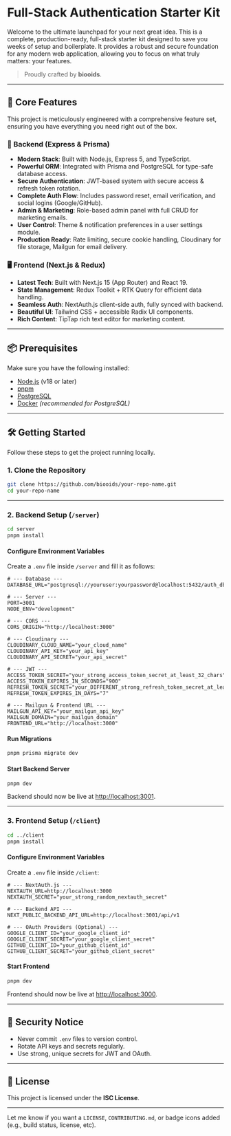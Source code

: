 # Full-Stack Authentication Starter Kit

Welcome to the ultimate launchpad for your next great idea. This is a complete, production-ready, full-stack starter kit designed to save you weeks of setup and boilerplate. It provides a robust and secure foundation for any modern web application, allowing you to focus on what truly matters: your features.

> Proudly crafted by **biooids**.

---

## 🚀 Core Features

This project is meticulously engineered with a comprehensive feature set, ensuring you have everything you need right out of the box.

### 🔧 Backend (Express & Prisma)

- **Modern Stack**: Built with Node.js, Express 5, and TypeScript.
- **Powerful ORM**: Integrated with Prisma and PostgreSQL for type-safe database access.
- **Secure Authentication**: JWT-based system with secure access & refresh token rotation.
- **Complete Auth Flow**: Includes password reset, email verification, and social logins (Google/GitHub).
- **Admin & Marketing**: Role-based admin panel with full CRUD for marketing emails.
- **User Control**: Theme & notification preferences in a user settings module.
- **Production Ready**: Rate limiting, secure cookie handling, Cloudinary for file storage, Mailgun for email delivery.

### 🖥️ Frontend (Next.js & Redux)

- **Latest Tech**: Built with Next.js 15 (App Router) and React 19.
- **State Management**: Redux Toolkit + RTK Query for efficient data handling.
- **Seamless Auth**: NextAuth.js client-side auth, fully synced with backend.
- **Beautiful UI**: Tailwind CSS + accessible Radix UI components.
- **Rich Content**: TipTap rich text editor for marketing content.

---

## 📦 Prerequisites

Make sure you have the following installed:

- [Node.js](https://nodejs.org/) (v18 or later)
- [pnpm](https://pnpm.io/)
- [PostgreSQL](https://www.postgresql.org/)
- [Docker](https://www.docker.com/) _(recommended for PostgreSQL)_

---

## 🛠️ Getting Started

Follow these steps to get the project running locally.

### 1. Clone the Repository

```bash
git clone https://github.com/biooids/your-repo-name.git
cd your-repo-name
```

---

### 2. Backend Setup (`/server`)

```bash
cd server
pnpm install
```

#### Configure Environment Variables

Create a `.env` file inside `/server` and fill it as follows:

```env
# --- Database ---
DATABASE_URL="postgresql://youruser:yourpassword@localhost:5432/auth_db"

# --- Server ---
PORT=3001
NODE_ENV="development"

# --- CORS ---
CORS_ORIGIN="http://localhost:3000"

# --- Cloudinary ---
CLOUDINARY_CLOUD_NAME="your_cloud_name"
CLOUDINARY_API_KEY="your_api_key"
CLOUDINARY_API_SECRET="your_api_secret"

# --- JWT ---
ACCESS_TOKEN_SECRET="your_strong_access_token_secret_at_least_32_chars"
ACCESS_TOKEN_EXPIRES_IN_SECONDS="900"
REFRESH_TOKEN_SECRET="your_DIFFERENT_strong_refresh_token_secret_at_least_32_chars"
REFRESH_TOKEN_EXPIRES_IN_DAYS="7"

# --- Mailgun & Frontend URL ---
MAILGUN_API_KEY="your_mailgun_api_key"
MAILGUN_DOMAIN="your_mailgun_domain"
FRONTEND_URL="http://localhost:3000"
```

#### Run Migrations

```bash
pnpm prisma migrate dev
```

#### Start Backend Server

```bash
pnpm dev
```

Backend should now be live at [http://localhost:3001](http://localhost:3001).

---

### 3. Frontend Setup (`/client`)

```bash
cd ../client
pnpm install
```

#### Configure Environment Variables

Create a `.env` file inside `/client`:

```env
# --- NextAuth.js ---
NEXTAUTH_URL=http://localhost:3000
NEXTAUTH_SECRET="your_strong_random_nextauth_secret"

# --- Backend API ---
NEXT_PUBLIC_BACKEND_API_URL=http://localhost:3001/api/v1

# --- OAuth Providers (Optional) ---
GOOGLE_CLIENT_ID="your_google_client_id"
GOOGLE_CLIENT_SECRET="your_google_client_secret"
GITHUB_CLIENT_ID="your_github_client_id"
GITHUB_CLIENT_SECRET="your_github_client_secret"
```

#### Start Frontend

```bash
pnpm dev
```

Frontend should now be live at [http://localhost:3000](http://localhost:3000).

---

## 🔐 Security Notice

- Never commit `.env` files to version control.
- Rotate API keys and secrets regularly.
- Use strong, unique secrets for JWT and OAuth.

---

## 📄 License

This project is licensed under the **ISC License**.

---

Let me know if you want a `LICENSE`, `CONTRIBUTING.md`, or badge icons added (e.g., build status, license, etc).
